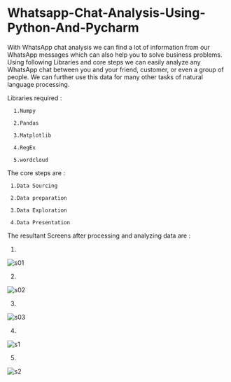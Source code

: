 # Whatsapp-Chat-Analysis-Using-Python-And-Pycharm
With WhatsApp chat analysis we can find a lot of information from our WhatsApp messages which can also help you to solve business problems. 
Using following Libraries and core steps we can easily analyze any WhatsApp chat between you and your friend, customer, or even a group of people. We can further use this data for many other tasks of natural language processing.

Libraries required :

      1.Numpy
      
      2.Pandas
      
      3.Matplotlib
      
      4.RegEx
      
      5.wordcloud

The core steps are :

     1.Data Sourcing 
  
     2.Data preparation 
  
     3.Data Exploration
  
     4.Data Presentation 
  
  The resultant Screens after processing and analyzing data are :
  
   1.
   
   ![s01](https://user-images.githubusercontent.com/89337354/209995237-acefcf8c-68b9-4fb0-8afc-06b9b21267c8.png)
          
   2.
   
   ![s02](https://user-images.githubusercontent.com/89337354/209995323-b65f1721-635a-44fb-b260-628042103a58.png)
          
   3.
   
   ![s03](https://user-images.githubusercontent.com/89337354/209995513-33d38b20-6670-439a-a763-efd9be7f81b4.png)

   4.     
     
   ![s1](https://user-images.githubusercontent.com/89337354/209996872-8944fb0b-09bb-4ebe-bd63-52b939a53940.png)
  
   5.
   
   ![s2](https://user-images.githubusercontent.com/89337354/209996957-cf0727f6-d7a9-4ce6-a25e-642c6c1accd8.png)

   
   
   
    

